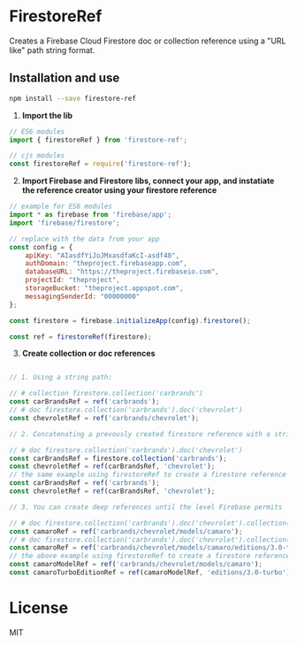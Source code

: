 # FirestoreRef

Creates a Firebase Cloud Firestore doc or collection reference using a "URL like" path string format.

## Installation and use

```bash
npm install --save firestore-ref
```

1. <strong>Import the lib</strong>

```javascript
// ES6 modules
import { firestoreRef } from 'firestore-ref';

// cjs modules
const firestoreRef = require('firestore-ref');
```

2. <strong>Import Firebase and Firestore libs, connect your app, and instatiate the reference creator using your firestore reference</strong>

```javascript
// example for ES6 modules
import * as firebase from 'firebase/app';
import 'firebase/firestore';

// replace with the data from your app
const config = {
    apiKey: "AIasdfYiJoJMxasdfaKcI-asdf40",
    authDomain: "theproject.firebaseapp.com",
    databaseURL: "https://theproject.firebaseio.com",
    projectId: "theproject",
    storageBucket: "theproject.appspot.com",
    messagingSenderId: "00000000"
};

const firestore = firebase.initializeApp(config).firestore();

const ref = firestoreRef(firestore);
```

3. <strong>Create collection or doc references</strong>

```javascript

// 1. Using a string path:

// # collection firestore.collection('carbrands')
const carBrandsRef = ref('carbrands');
// # doc firestore.collection('carbrands').doc('chevrolet')
const chevroletRef = ref('carbrands/chevrolet');

// 2. Concatenating a prevously created firestore reference with a string path:

// # doc firestore.collection('carbrands').doc('chevrolet')
const carBrandsRef = firestore.collection('carbrands');
const chevroletRef = ref(carBrandsRef, 'chevrolet');
// the same example using firestoreRef to create a firestore reference and concatenating
const carBrandsRef = ref('carbrands');
const chevroletRef = ref(carBrandsRef, 'chevrolet');

// 3. You can create deep references until the level Firebase permits

// # doc firestore.collection('carbrands').doc('chevrolet').collection('models').doc('camaro')
const camaroRef = ref('carbrands/chevrolet/models/camaro');
// # doc firestore.collection('carbrands').doc('chevrolet').collection('models').doc('camaro').collection('editions').doc('3.0-turbo')
const camaroRef = ref('carbrands/chevrolet/models/camaro/editions/3.0-turbo');
// the above example using firestoreRef to create a firestore reference and concatenating
const camaroModelRef = ref('carbrands/chevrolet/models/camaro');
const camaroTurboEditionRef = ref(camaroModelRef, 'editions/3.0-turbo');

```

# License

MIT



